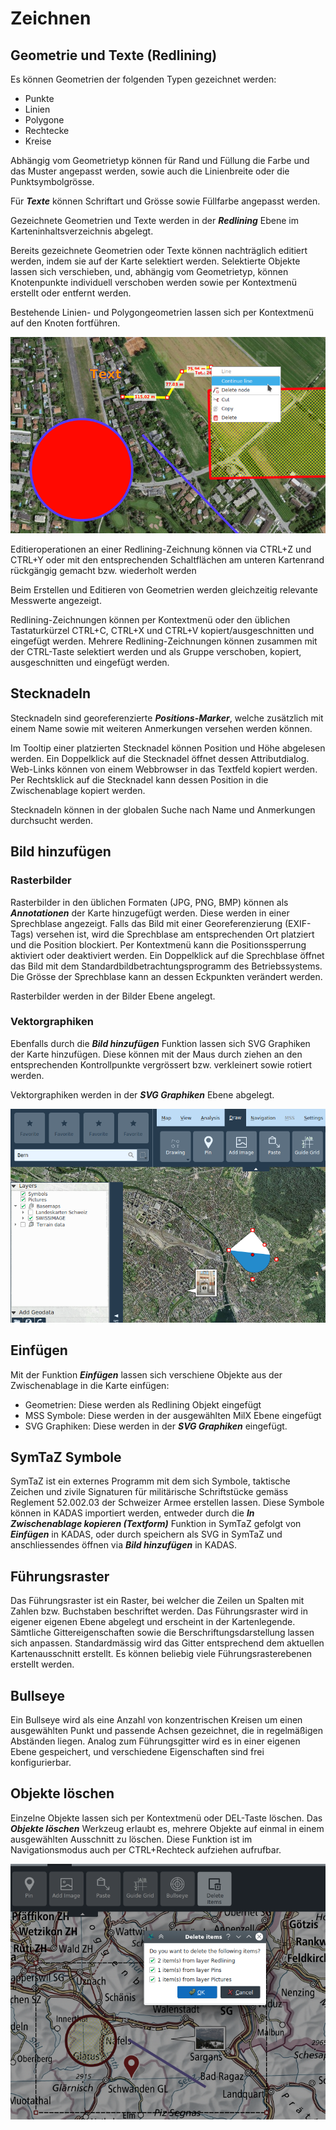# Zeichnen

## <a name="sec0"></a>Geometrie und Texte (Redlining)

Es können Geometrien der folgenden Typen gezeichnet werden:

+ Punkte
+ Linien
+ Polygone
+ Rechtecke
+ Kreise

Abhängig vom Geometrietyp können für Rand und Füllung die Farbe und das Muster angepasst werden, sowie auch die Linienbreite oder die Punktsymbolgrösse.

Für **_Texte_** können Schriftart und Grösse sowie Füllfarbe angepasst werden.

Gezeichnete Geometrien und Texte werden in der **_Redlining_** Ebene im Karteninhaltsverzeichnis abgelegt.

Bereits gezeichnete Geometrien oder Texte können nachträglich editiert werden, indem sie auf der Karte selektiert werden. Selektierte Objekte lassen sich verschieben, und, abhängig vom Geometrietyp, können Knotenpunkte individuell verschoben werden sowie per Kontextmenü erstellt oder entfernt werden.

Bestehende Linien- und Polygongeometrien lassen sich per Kontextmenü auf den Knoten fortführen.

<img src="../media/image6.png" />

Editieroperationen an einer Redlining-Zeichnung können via CTRL+Z und CTRL+Y oder mit den entsprechenden Schaltflächen am unteren Kartenrand rückgängig gemacht bzw. wiederholt werden

Beim Erstellen und Editieren von Geometrien werden gleichzeitig relevante Messwerte angezeigt.

Redlining-Zeichnungen können per Kontextmenü oder den üblichen Tastaturkürzel CTRL+C, CTRL+X und CTRL+V kopiert/ausgeschnitten und eingefügt werden. Mehrere Redlining-Zeichnungen können zusammen mit der CTRL-Taste selektiert werden und als Gruppe verschoben, kopiert, ausgeschnitten und eingefügt werden.


## <a name="sec1"></a>Stecknadeln

Stecknadeln sind georeferenzierte **_Positions-Marker_**, welche zusätzlich mit einem Name sowie mit weiteren Anmerkungen versehen werden können.

Im Tooltip einer platzierten Stecknadel können Position und Höhe abgelesen werden. Ein Doppelklick auf die Stecknadel öffnet dessen Attributdialog. Web-Links können von einem Webbrowser in das Textfeld kopiert werden. Per Rechtsklick auf die Stecknadel kann dessen Position in die Zwischenablage kopiert werden.

Stecknadeln können in der globalen Suche nach Name und Anmerkungen durchsucht werden.


## <a name="sec2"></a>Bild hinzufügen


### Rasterbilder

Rasterbilder in den üblichen Formaten (JPG, PNG, BMP) können als **_Annotationen_** der Karte hinzugefügt werden. Diese werden in einer Sprechblase angezeigt. Falls das Bild mit einer Georeferenzierung (EXIF-Tags) versehen ist, wird die Sprechblase am entsprechenden Ort platziert und die Position blockiert. Per Kontextmenü kann die Positionssperrung aktiviert oder deaktiviert werden. Ein Doppelklick auf die Sprechblase öffnet das Bild mit dem Standardbildbetrachtungsprogramm des Betriebssystems. Die Grösse der Sprechblase kann an dessen Eckpunkten verändert werden.

Rasterbilder werden in der Bilder Ebene angelegt.


### Vektorgraphiken

Ebenfalls durch die **_Bild hinzufügen_** Funktion lassen sich SVG Graphiken der Karte hinzufügen. Diese können mit der Maus durch ziehen an den entsprechenden Kontrollpunkte vergrössert bzw. verkleinert sowie rotiert werden.

Vektorgraphiken werden in der **_SVG Graphiken_** Ebene abgelegt.

<img src="../media/image7.png" />


## <a name="sec3"></a>Einfügen

Mit der Funktion **_Einfügen_** lassen sich verschiene Objekte aus der Zwischenablage in die Karte einfügen:

- Geometrien: Diese werden als Redlining Objekt eingefügt
- MSS Symbole: Diese werden in der ausgewählten MilX Ebene eingefügt
- SVG Graphiken: Diese werden in der **_SVG Graphiken_** eingefügt.

## <a name="sec4"></a>SymTaZ Symbole

SymTaZ ist ein externes Programm mit dem sich Symbole, taktische Zeichen und zivile Signaturen für militärische Schriftstücke gemäss Reglement 52.002.03 der Schweizer Armee erstellen lassen. Diese Symbole können in KADAS importiert werden, entweder durch die **_In Zwischenablage kopieren (Textform)_** Funktion in SymTaZ gefolgt von **_Einfügen_** in KADAS, oder durch speichern als SVG in SymTaZ und anschliessendes öffnen via **_Bild hinzufügen_** in KADAS.


## <a name="sec5"></a>Führungsraster

Das Führungsraster ist ein Raster, bei welcher die Zeilen un Spalten mit Zahlen bzw. Buchstaben beschriftet werden. Das Führungsraster wird in eigener eigenen Ebene abgelegt und erscheint in der Kartenlegende. Sämtliche Gittereigenschaften sowie die Berschriftungsdarstellung lassen sich anpassen. Standardmässig wird das Gitter entsprechend dem aktuellen Kartenausschnitt erstellt. Es können beliebig viele Führungsrasterebenen erstellt werden.

## <a name="sec6"></a>Bullseye

Ein Bullseye wird als eine Anzahl von konzentrischen Kreisen um einen ausgewählten Punkt und passende Achsen gezeichnet, die in regelmäßigen Abständen liegen. Analog zum Führungsgitter wird es in einer eigenen Ebene gespeichert, und verschiedene Eigenschaften sind frei konfigurierbar.


## <a name="sec7"></a>Objekte löschen

Einzelne Objekte lassen sich per Kontextmenü oder DEL-Taste löschen. Das **_Objekte löschen_** Werkzeug erlaubt es, mehrere Objekte auf einmal in einem ausgewählten Ausschnitt zu löschen. Diese Funktion ist im Navigationsmodus auch per CTRL+Rechteck aufziehen aufrufbar.

<img src="../media/image8.png" />


